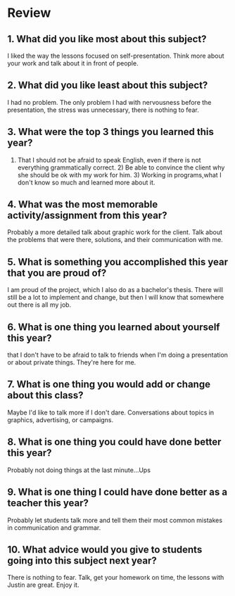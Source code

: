 # Review

## 1. What did you like most about this subject?
I liked the way the lessons focused on self-presentation. Think more about your work and talk about it in front of people.

## 2. What did you like least about this subject?
I had no problem. The only problem I had with nervousness before the presentation, the stress was unnecessary, there is nothing to fear.

## 3. What were the top 3 things you learned this year?
1) That I should not be afraid to speak English, even if there is not everything grammatically correct. 2) Be able to convince the client why she should be ok with my work for him. 3) Working in programs,what I don't know so much and learned more about it.

## 4. What was the most memorable activity/assignment from this year?
Probably a more detailed talk about graphic work for the client. Talk about the problems that were there, solutions, and their communication with me.

## 5. What is something you accomplished this year that you are proud of?
I am proud of the project, which I also do as a bachelor's thesis. There will still be a lot to implement and change, but then I will know that somewhere out there is all my job.

## 6. What is one thing you learned about yourself this year?
that I don't have to be afraid to talk to friends when I'm doing a presentation or about private things. They're here for me.

## 7. What is one thing you would add or change about this class?
Maybe I'd like to talk more if I don't dare. Conversations about topics in graphics, advertising, or campaigns.

## 8. What is one thing you could have done better this year?
Probably not doing things at the last minute...Ups

## 9. What is one thing I could have done better as a teacher this year?
 Probably let students talk more and tell them their most common mistakes in communication and grammar.
 
## 10. What advice would you give to students going into this subject next year?
There is nothing to fear. Talk, get your homework on time, the lessons with Justin are great. Enjoy it.
